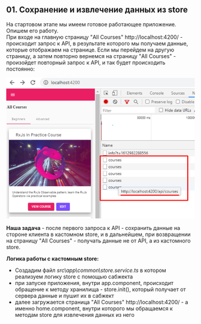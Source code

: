 ## 01. Сохранение и извлечение данных из store

На стартовом этапе мы имеем готовое работающее приложение. Опишем его работу.        
При входе на главную страницу "All Courses" http://localhost:4200/ - происходит запрос к API, в результате которого мы получаем данные, которые отображаем на странице. Если мы перейдем на другую страницу, а затем повторно вернемся на страницу "All Courses" - произойдет повторный запрос к API, и так будет происходить постоянно:

![](./imgs/01.1.png)

**Наша задача** - после первого запроса к API - сохранить данные на стороне клиента в кастомном store, и в дальнейшем, при возвращении на страницу "All Courses" - получать данные не от API, а из кастомного store.

**Логика работы с кастомным store:**
- Создадим файл *src\app\common\store.service.ts* в котором реализуем логику store с помощью сабжекта
- при запуске приложения, внутри app.component, происходит обращение к методу хранилища - store.init(), который получает от сервера данные и пушит их в сабжект
- далее загружается страница "All Courses" http://localhost:4200/ - а именно home.component, внутри которого мы обращаемся к методам store для извлечения данных из него
